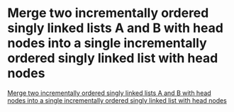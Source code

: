 # Merge two incrementally ordered singly linked lists A and B with head nodes into a single incrementally ordered singly linked list with head nodes
[Merge two incrementally ordered singly linked lists A and B with head nodes into a single incrementally ordered singly linked list with head nodes](https://aiwithcloud.com/2022/09/15/merge_two_incrementally_ordered_singly_linked_lists_a_and_b_with_head_nodes_into_a_single_incrementally_ordered_singly_linked_list_with_head_nodes/)
